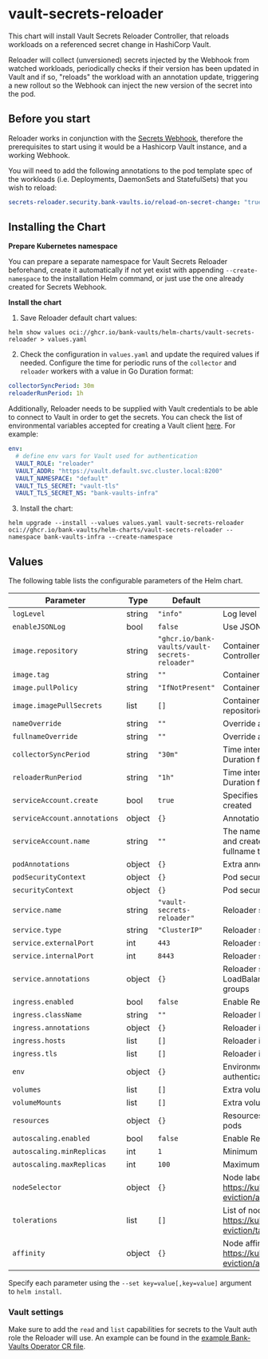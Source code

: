 # vault-secrets-reloader

This chart will install Vault Secrets Reloader Controller, that reloads workloads on a referenced secret change in HashiCorp Vault.

Reloader will collect (unversioned) secrets injected by the Webhook from watched workloads, periodically checks if their version has been updated in Vault and if so, "reloads" the workload with an annotation update, triggering a new rollout so the Webhook can inject the new version of the secret into the pod.

## Before you start

Reloader works in conjunction with the [Secrets Webhook](https://github.com/bank-vaults/secrets-webhook), therefore the prerequisites to start using it would be a Hashicorp Vault instance, and a working Webhook.

You will need to add the following annotations to the pod template spec of the workloads (i.e. Deployments, DaemonSets and StatefulSets) that you wish to reload:

```yaml
secrets-reloader.security.bank-vaults.io/reload-on-secret-change: "true"
```

## Installing the Chart

**Prepare Kubernetes namespace**

You can prepare a separate namespace for Vault Secrets Reloader beforehand, create it automatically if not yet exist with appending `--create-namespace` to the installation Helm command, or just use the one already created for Secrets Webhook.

**Install the chart**

1. Save Reloader default chart values:

```shell
helm show values oci://ghcr.io/bank-vaults/helm-charts/vault-secrets-reloader > values.yaml
```

2. Check the configuration in `values.yaml` and update the required values if needed. Configure the time for periodic runs of the `collector` and `reloader` workers with a value in Go Duration format:

```yaml
collectorSyncPeriod: 30m
reloaderRunPeriod: 1h
```

Additionally, Reloader needs to be supplied with Vault credentials to be able to connect to Vault in order to get the secrets. You can check the list of environmental variables accepted for creating a Vault client [here](https://developer.hashicorp.com/vault/docs/commands#environment-variables). For example:

```yaml
env:
  # define env vars for Vault used for authentication
  VAULT_ROLE: "reloader"
  VAULT_ADDR: "https://vault.default.svc.cluster.local:8200"
  VAULT_NAMESPACE: "default"
  VAULT_TLS_SECRET: "vault-tls"
  VAULT_TLS_SECRET_NS: "bank-vaults-infra"
```

3. Install the chart:

```shell
helm upgrade --install --values values.yaml vault-secrets-reloader oci://ghcr.io/bank-vaults/helm-charts/vault-secrets-reloader --namespace bank-vaults-infra --create-namespace
```

## Values

The following table lists the configurable parameters of the Helm chart.

| Parameter | Type | Default | Description |
| --- | ---- | ------- | ----------- |
| `logLevel` | string | `"info"` | Log level |
| `enableJSONLog` | bool | `false` | Use JSON log format instead of text |
| `image.repository` | string | `"ghcr.io/bank-vaults/vault-secrets-reloader"` | Container image repo that contains the Reloader Controller |
| `image.tag` | string | `""` | Container image tag |
| `image.pullPolicy` | string | `"IfNotPresent"` | Container image pull policy |
| `image.imagePullSecrets` | list | `[]` | Container image pull secrets for private repositories |
| `nameOverride` | string | `""` | Override app name |
| `fullnameOverride` | string | `""` | Override app full name |
| `collectorSyncPeriod` | string | `"30m"` | Time interval for the collector worker to run in Go Duration format |
| `reloaderRunPeriod` | string | `"1h"` | Time interval for the reloader worker to run in Go Duration format |
| `serviceAccount.create` | bool | `true` | Specifies whether a service account should be created |
| `serviceAccount.annotations` | object | `{}` | Annotations to add to the service account |
| `serviceAccount.name` | string | `""` | The name of the service account to use. If not set and create is true, a name is generated using the fullname template |
| `podAnnotations` | object | `{}` | Extra annotations to add to pod metadata |
| `podSecurityContext` | object | `{}` | Pod security context for Reloader deployment |
| `securityContext` | object | `{}` | Pod security context for Reloader containers |
| `service.name` | string | `"vault-secrets-reloader"` | Reloader service name |
| `service.type` | string | `"ClusterIP"` | Reloader service type |
| `service.externalPort` | int | `443` | Reloader service external port |
| `service.internalPort` | int | `8443` | Reloader service internal port |
| `service.annotations` | object | `{}` | Reloader service annotations, e.g. if type is AWS LoadBalancer and you want to add security groups |
| `ingress.enabled` | bool | `false` | Enable Reloader ingress |
| `ingress.className` | string | `""` | Reloader IngressClass name |
| `ingress.annotations` | object | `{}` | Reloader ingress annotations |
| `ingress.hosts` | list | `[]` | Reloader ingress hosts |
| `ingress.tls` | list | `[]` | Reloader ingress tls |
| `env` | object | `{}` | Environment variables e.g. for Vault authentication |
| `volumes` | list | `[]` | Extra volume definitions for Reloader deployment |
| `volumeMounts` | list | `[]` | Extra volume mounts for Reloader deployment |
| `resources` | object | `{}` | Resources to request for the deployment and pods |
| `autoscaling.enabled` | bool | `false` | Enable Reloader horizontal pod autoscaling |
| `autoscaling.minReplicas` | int | `1` | Minimum number of replicas |
| `autoscaling.maxReplicas` | int | `100` | Maximum number of replicas |
| `nodeSelector` | object | `{}` | Node labels for pod assignment. Check: <https://kubernetes.io/docs/concepts/scheduling-eviction/assign-pod-node/#nodeselector> |
| `tolerations` | list | `[]` | List of node tolerations for the pods. Check: <https://kubernetes.io/docs/concepts/scheduling-eviction/taint-and-toleration/> |
| `affinity` | object | `{}` | Node affinity settings for the pods. Check: <https://kubernetes.io/docs/concepts/scheduling-eviction/assign-pod-node/> |

Specify each parameter using the `--set key=value[,key=value]` argument to `helm install`.

### Vault settings

Make sure to add the `read` and `list` capabilities for secrets to the Vault auth role the Reloader will use. An example can be found in the [example Bank-Vaults Operator CR file](https://github.com/bank-vaults/vault-secrets-reloader/blob/main/e2e/deploy/vault/vault.yaml#L102).
